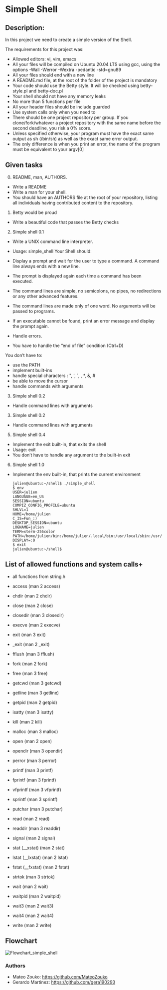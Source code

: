 # Simple Shell

## Description:

In this project we need to create a simple version of the Shell.

The requirements for this project was:
- Allowed editors: vi, vim, emacs
- All your files will be compiled on Ubuntu 20.04 LTS using gcc, using the options -Wall -Werror -Wextra -pedantic -std=gnu89
- All your files should end with a new line
- A README.md file, at the root of the folder of the project is mandatory
- Your code should use the Betty style. It will be checked using betty-style.pl and betty-doc.pl
- Your shell should not have any memory leaks
- No more than 5 functions per file
- All your header files should be include guarded
- Use system calls only when you need to
- There should be one project repository per group. If you clone/fork/whatever a project repository with the same name before the second deadline, you risk a 0% score.
- Unless specified otherwise, your program must have the exact same output as sh (/bin/sh) as well as the exact same error output.
- The only difference is when you print an error, the name of the program must be equivalent to your argv[0]

## Given tasks

0. README, man, AUTHORS.

- Write a README
- Write a man for your shell.
- You should have an AUTHORS file at the root of your repository, listing all individuals having contributed content to the repository.

1. Betty would be proud

- Write a beautiful code that passes the Betty checks

2. Simple shell 0.1

- Write a UNIX command line interpreter.

- Usage: simple_shell
Your Shell should:

- Display a prompt and wait for the user to type a command. A command line always ends with a new line.
- The prompt is displayed again each time a command has been executed.
- The command lines are simple, no semicolons, no pipes, no redirections or any other advanced features.
- The command lines are made only of one word. No arguments will be passed to programs.
- If an executable cannot be found, print an error message and display the prompt again.
- Handle errors.
- You have to handle the “end of file” condition (Ctrl+D)

You don’t have to:

- use the PATH
- implement built-ins
- handle special characters : ", ', `, \, *, &, #
- be able to move the cursor
- handle commands with arguments

3. Simple shell 0.2

- Handle command lines with arguments

3. Simple shell 0.2

- Handle command lines with arguments

5. Simple shell 0.4

- Implement the exit built-in, that exits the shell
- Usage: exit
- You don’t have to handle any argument to the built-in exit

6. Simple shell 1.0

- Implement the env built-in, that prints the current environment

      julien@ubuntu:~/shell$ ./simple_shell
      $ env
      USER=julien
      LANGUAGE=en_US
      SESSION=ubuntu
      COMPIZ_CONFIG_PROFILE=ubuntu
      SHLVL=1
      HOME=/home/julien
      C_IS=Fun_:)
      DESKTOP_SESSION=ubuntu
      LOGNAME=julien
      TERM=xterm-256color
      PATH=/home/julien/bin:/home/julien/.local/bin:/usr/local/sbin:/usr/local/bin:/usr/sbin:/usr/bin:/sbin:/bin:/usr/games:/usr/local/games:/snap/bin
      DISPLAY=:0
      $ exit
      julien@ubuntu:~/shell$

## List of allowed functions and system calls+

- all functions from string.h
- access (man 2 access)
- chdir (man 2 chdir)
- close (man 2 close)
- closedir (man 3 closedir)
- execve (man 2 execve)
- exit (man 3 exit)
- _exit (man 2 _exit)
- fflush (man 3 fflush)
- fork (man 2 fork)
- free (man 3 free)
- getcwd (man 3 getcwd)
- getline (man 3 getline)
- getpid (man 2 getpid)
- isatty (man 3 isatty)
- kill (man 2 kill)
- malloc (man 3 malloc)
- open (man 2 open)
- opendir (man 3 opendir)
- perror (man 3 perror)
- printf (man 3 printf)
- fprintf (man 3 fprintf)
- vfprintf (man 3 vfprintf)
- sprintf (man 3 sprintf)
- putchar (man 3 putchar)
- read (man 2 read)
- readdir (man 3 readdir)
- signal (man 2 signal)
- stat (__xstat) (man 2 stat)
- lstat (__lxstat) (man 2 lstat)
- fstat (__fxstat) (man 2 fstat)

- strtok (man 3 strtok)
- wait (man 2 wait)
- waitpid (man 2 waitpid)
- wait3 (man 2 wait3)
- wait4 (man 2 wait4)
- write (man 2 write)

## Flowchart

![Flowchart_simple_shell](https://github.com/MateoZouko/holbertonschool-simple_shell/assets/135637635/fb16ece9-dfac-42bb-8fc4-29edb882d909)

### Authors

- Mateo Zouko: https://github.com/MateoZouko
- Gerardo Martinez: https://github.com/gera190293

